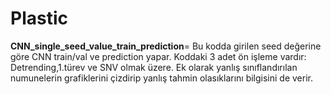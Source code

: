 # Plastic

**CNN_single_seed_value_train_prediction**= Bu kodda girilen seed değerine göre CNN train/val ve prediction yapar. Koddaki 3 adet ön işleme vardır: Detrending,1.türev ve SNV olmak üzere. Ek olarak yanlış sınıflandırılan numunelerin grafiklerini çizdirip yanlış tahmin olasıklarını bilgisini de verir.

